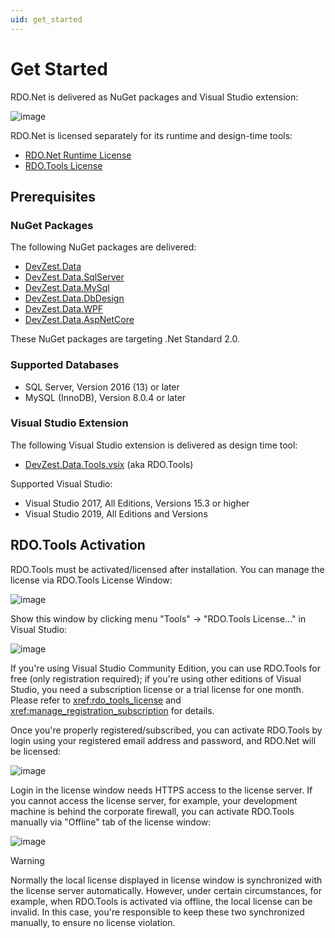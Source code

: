 ```yaml
---
uid: get_started
---
```


# Get Started

RDO.Net is delivered as NuGet packages and Visual Studio extension:

![image](/images/RdoNetOverview.jpg)

RDO.Net is licensed separately for its runtime and design-time tools:

* [RDO.Net Runtime License](xref:rdo_net_runtime_license)
* [RDO.Tools License](xref:rdo_tools_license)

## Prerequisites

### NuGet Packages

The following NuGet packages are delivered:

* [DevZest.Data](https://www.nuget.org/packages/DevZest.Data/)
* [DevZest.Data.SqlServer](https://www.nuget.org/packages/DevZest.Data.SqlServer/)
* [DevZest.Data.MySql](https://www.nuget.org/packages/DevZest.Data.MySql/)
* [DevZest.Data.DbDesign](https://www.nuget.org/packages/DevZest.Data.DbDesign/)
* [DevZest.Data.WPF](https://www.nuget.org/packages/DevZest.Data.WPF/)
* [DevZest.Data.AspNetCore](https://www.nuget.org/packages/DevZest.Data.AspNetCore/)

These NuGet packages are targeting .Net Standard 2.0.

### Supported Databases

* SQL Server, Version 2016 (13) or later
* MySQL (InnoDB), Version 8.0.4 or later

### Visual Studio Extension

The following Visual Studio extension is delivered as design time tool:

* [DevZest.Data.Tools.vsix](https://marketplace.visualstudio.com/items?itemName=DevZest.Data.Tools) (aka RDO.Tools)

Supported Visual Studio:

* Visual Studio 2017, All Editions, Versions 15.3 or higher
* Visual Studio 2019, All Editions and Versions

## RDO.Tools Activation

RDO.Tools must be activated/licensed after installation. You can manage the license via RDO.Tools License Window:

![image](/images/RdoToolsLicenseWindow.jpg)

Show this window by clicking menu "Tools" -> "RDO.Tools License..." in Visual Studio:

![image](/images/RdoToolsLicenseMenu.jpg)

If you're using Visual Studio Community Edition, you can use RDO.Tools for free (only registration required); if you're using other editions of Visual Studio, you need a subscription license or a trial license for one month. Please refer to <xref:rdo_tools_license> and <xref:manage_registration_subscription> for details.

Once you're properly registered/subscribed, you can activate RDO.Tools by login using your registered email address and password, and RDO.Net will be licensed:

![image](/images/RdoToolsLicensed.jpg)

Login in the license window needs HTTPS access to the license server. If you cannot access the license server, for example, your development machine is behind the corporate firewall, you can activate RDO.Tools manually via "Offline" tab of the license window:

![image](/images/RdoToolsLicenseOffline.jpg)

>[!WARNING]
>Normally the local license displayed in license window is synchronized with the license server automatically. However, under certain circumstances, for example, when RDO.Tools is activated via offline, the local license can be invalid. In this case, you're responsible to keep these two synchronized manually, to ensure no license violation.
